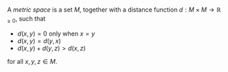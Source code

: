 A *metric space* is a set $M$, together with a distance function $d: M \times M \to \mathbb{R}_{\geq 0}$, such that

- $d(x, y) = 0$ only when $x = y$
- $d(x, y) = d(y, x)$
- $d(x, y) + d(y, z) > d(x, z)$

for all $x, y, z \in M$.
